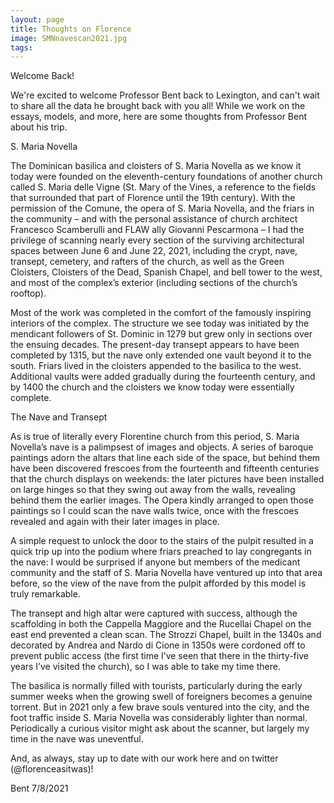 ```yaml
---
layout: page
title: Thoughts on Florence 
image: SMNnavescan2021.jpg
tags:
---
```


<p> Welcome Back! </p>

<p> We're excited to welcome Professor Bent back to Lexington, and can't wait to share all the data he brought back with you all! While we work on the essays, models, and more, here are some thoughts from Professor Bent about his trip. </p>
<!-- more -->
<p> S. Maria Novella </p>

<p> The Dominican basilica and cloisters of S. Maria Novella as we know it today were founded on the eleventh-century foundations of another church called S. Maria delle Vigne (St. Mary of the Vines, a reference to the fields that surrounded that part of Florence until the 19th century). With the permission of the Comune, the opera of S. Maria Novella, and the friars in the community – and with the personal assistance of church architect Francesco Scamberulli and FLAW ally Giovanni Pescarmona – I had the privilege of scanning nearly every section of the surviving architectural spaces between June 6 and June 22, 2021, including the crypt, nave, transept, cemetery, and rafters of the church, as well as the Green Cloisters, Cloisters of the Dead, Spanish Chapel, and bell tower to the west, and most of the complex’s exterior (including sections of the church’s rooftop).

Most of the work was completed in the comfort of the famously inspiring interiors of the complex. The structure we see today was initiated by the mendicant followers of St. Dominic in 1279 but grew only in sections over the ensuing decades. The present-day transept appears to have been completed by 1315, but the nave only extended one vault beyond it to the south. Friars lived in the cloisters appended to the basilica to the west. Additional vaults were added gradually during the fourteenth century, and by 1400 the church and the cloisters we know today were essentially complete.

The Nave and Transept

As is true of literally every Florentine church from this period, S. Maria Novella’s nave is a palimpsest of images and objects. A series of baroque paintings adorn the altars that line each side of the space, but behind them have been discovered frescoes from the fourteenth and fifteenth centuries that the church displays on weekends: the later pictures have been installed on large hinges so that they swing out away from the walls, revealing behind them the earlier images. The Opera kindly arranged to open those paintings so I could scan the nave walls twice, once with the frescoes revealed and again with their later images in place.

A simple request to unlock the door to the stairs of the pulpit resulted in a quick trip up into the  podium where friars preached to lay congregants in the nave: I would be surprised if anyone but members of the medicant community and the staff of S. Maria Novella have ventured up into that area before, so the view of the nave from the pulpit afforded by this model is truly remarkable.

The transept and high altar were captured with success, although the scaffolding in both the Cappella Maggiore and the Rucellai Chapel on the east end prevented a clean scan. The Strozzi Chapel, built in the 1340s and decorated by Andrea and Nardo di Cione in 1350s were cordoned off to prevent public access (the first time I’ve seen that there in the thirty-five years I’ve visited the church), so I was able to take my time there.

The basilica is normally filled with tourists, particularly during the early summer weeks when the growing swell of foreigners becomes a genuine torrent. But in 2021 only a few brave souls ventured into the city, and the foot traffic inside S. Maria Novella was considerably lighter than normal. Periodically a curious visitor might ask about the scanner, but largely my time in the nave was uneventful.
</p> 

<p> And, as always, stay up to date with our work here and on twitter (@florenceasitwas)!
  
  Bent
  7/8/2021
</p>
